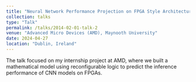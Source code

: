 ```yaml
---
title: "Neural Network Performance Projection on FPGA Style Architecture"
collection: talks
type: "Talk"
permalink: /talks/2014-02-01-talk-2
venue: "Advanced Micro Devices (AMD), Maynooth University"
date: 2024-04-27
location: "Dublin, Ireland"
---
```


The talk focused on my internship project at AMD, where we built a mathematical model using reconfigurable logic to predict the inference performance of CNN models on FPGAs.
